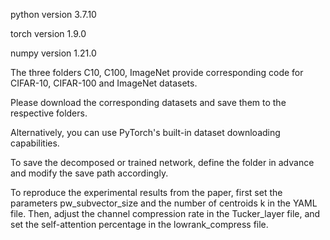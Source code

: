 python version 3.7.10

torch version 1.9.0

numpy version 1.21.0

The three folders C10, C100, ImageNet provide corresponding code for CIFAR-10, CIFAR-100 and ImageNet datasets.

Please download the corresponding datasets and save them to the respective folders. 

Alternatively, you can use PyTorch's built-in dataset downloading capabilities.

To save the decomposed or trained network, define the folder in advance and modify the save path accordingly.

To reproduce the experimental results from the paper, first set the parameters pw_subvector_size and the number of centroids k in the YAML file. Then, adjust the channel compression rate in the Tucker_layer file, and set the self-attention percentage in the lowrank_compress file.
